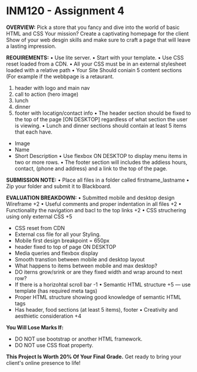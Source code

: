 # INM120 - Assignment 4

**OVERVIEW:**
Pick a store that you fancy and dive into the world of basic HTML and CSS Your mission?
Create a captivating homepage for the client Show of your web desgin skills and make 
sure to craft a page that will leave a lasting impression.

**REOUIREMENTS:**
• Use lite server.
• Start with your template.
• Use CSS reset loaded from a CDN.
• All your CSS must be in an external stylesheet loaded with a relative path
• Your Site Should coniain 5 content sections (For example if the webbpage is a
retaurant.
1. header with logo and main nav
2. call to action (hero image)
3. lunch
4. dinner
5. footer with locatign/contact info
• The header section should be fixed to the top of the page [ON DESKTOP]
regardless of what section the user is viewing.
• Lunch and dinner sections should contain at least 5 items that each have.
- Image
- Name
- Short Description
• Use flexbox ON DESKTOP to display menu items in two or more rows.
• The footer section will includes the addiess hours, contact, (phone
and address) and a link to the top of the page.

**SUBMISSION NOTE:**
• Place all files in a folder called firstname_lastname
• Zip your folder and submit it to Blackboard.

**EVALUATION BREAKDOWN:**
• Submitted mobile and desktop design Wireframe +2
• Useful comments and proper indentation in all files +2
• Functionality the navigation and bacl to the top links +2
• CSS struchering using only external CSS +5
- CSS reset from CDN
- External css file for all your Styling.
- Mobile first design breakpoint = 650px
- header fixed to top of page ON DESKTOP
- Media queries and flexbox display
- Smooth transtion between mobile and desktop layout
- What happens to items between mobile and max desktop?
- DO iterns grow/srink or are they fixed width and wrap around to next
row?
- If there is a horizohtal scroll bar -1
• Semantic HTML structure +5
— use template (has required meta tags)
- Proper HTML structure showing good knowledge of semantic HTML tags
- Has header, food sections (at least 5 items), footer
• Creativity and aesthietic consideration +4

**You Will Lose Marks If:**
- DO NOT use bootstrap or another HTML framework.
- DO NOT use CSS float property.
  
**This Project Is Worth 20% Of Your Final Grade.**
Get ready to bring your client's online presence to life!
